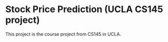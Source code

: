 # Stock Price Prediction (UCLA CS145 project)
This project is the course project from CS145 in UCLA.
